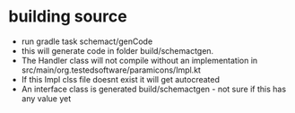 # building source
- run gradle task schemact/genCode 
- this will generate code in folder build/schemactgen.
- The Handler class will not compile without an implementation in src/main/org.testedsoftware/paramicons/<functName>Impl.kt
- If this Impl clss file doesnt exist it will get autocreated
- An interface class is generated build/schemactgen - not sure if this has any value yet